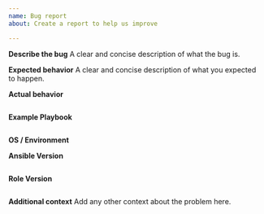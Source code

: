 ```yaml
---
name: Bug report
about: Create a report to help us improve

---
```


**Describe the bug**
A clear and concise description of what the bug is.

**Expected behavior**
A clear and concise description of what you expected to happen.

**Actual behavior**
<!--- Paste verbatim command output between quotes -->
```paste below

```
**Example Playbook**
<!--- Paste an example playbook that can be used to reproduce the problem between quotes -->
```paste below

```

**OS / Environment**
<!--- Provide all relevant information below, e.g. target OS versions, network device firmware, etc. -->

**Ansible Version**
<!--- Paste verbatim output from "ansible --version" between quotes -->
```paste below

```

**Role Version**
<!--- Paste version of the role between quotes -->
```paste below

```

**Additional context**
Add any other context about the problem here.
